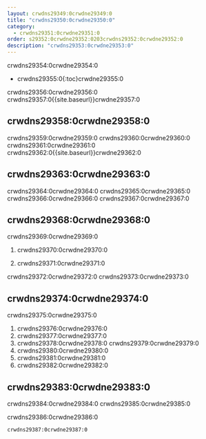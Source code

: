 ```yaml
---
layout: crwdns29349:0crwdne29349:0
title: "crwdns29350:0crwdne29350:0"
category:
  - crwdns29351:0crwdne29351:0
order: s29352:0crwdne29352:0203crwdns29352:0crwdne29352:0
description: "crwdns29353:0crwdne29353:0"
---
```

crwdns29354:0crwdne29354:0

* crwdns29355:0{:toc}crwdne29355:0

crwdns29356:0crwdne29356:0 crwdns29357:0{{site.baseurl}}crwdne29357:0

## crwdns29358:0crwdne29358:0

crwdns29359:0crwdne29359:0 crwdns29360:0crwdne29360:0 crwdns29361:0crwdne29361:0 crwdns29362:0{{site.baseurl}}crwdne29362:0

## crwdns29363:0crwdne29363:0

crwdns29364:0crwdne29364:0 crwdns29365:0crwdne29365:0 crwdns29366:0crwdne29366:0 crwdns29367:0crwdne29367:0

## crwdns29368:0crwdne29368:0

crwdns29369:0crwdne29369:0

1. crwdns29370:0crwdne29370:0

2. crwdns29371:0crwdne29371:0

crwdns29372:0crwdne29372:0 crwdns29373:0crwdne29373:0

## crwdns29374:0crwdne29374:0

crwdns29375:0crwdne29375:0

1. crwdns29376:0crwdne29376:0
2. crwdns29377:0crwdne29377:0
3. crwdns29378:0crwdne29378:0 crwdns29379:0crwdne29379:0
4. crwdns29380:0crwdne29380:0
5. crwdns29381:0crwdne29381:0
6. crwdns29382:0crwdne29382:0

## crwdns29383:0crwdne29383:0

crwdns29384:0crwdne29384:0 crwdns29385:0crwdne29385:0

crwdns29386:0crwdne29386:0

    crwdns29387:0crwdne29387:0